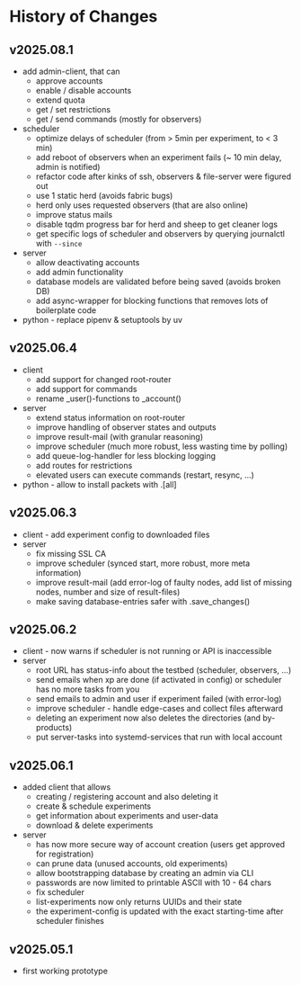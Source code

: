 # History of Changes

## v2025.08.1

- add admin-client, that can
  - approve accounts
  - enable / disable accounts
  - extend quota
  - get / set restrictions
  - get / send commands (mostly for observers)
- scheduler
  - optimize delays of scheduler (from > 5min per experiment, to < 3 min)
  - add reboot of observers when an experiment fails (~ 10 min delay, admin is notified)
  - refactor code after kinks of ssh, observers & file-server were figured out
  - use 1 static herd (avoids fabric bugs)
  - herd only uses requested observers (that are also online)
  - improve status mails
  - disable tqdm progress bar for herd and sheep to get cleaner logs
  - get specific logs of scheduler and observers by querying journalctl with `--since`
- server
  - allow deactivating accounts
  - add admin functionality
  - database models are validated before being saved (avoids broken DB)
  - add async-wrapper for blocking functions that removes lots of boilerplate code
- python - replace pipenv & setuptools by uv

## v2025.06.4

- client
  - add support for changed root-router
  - add support for commands
  - rename _user()-functions to _account()
- server
  - extend status information on root-router
  - improve handling of observer states and outputs
  - improve result-mail (with granular reasoning)
  - improve scheduler (much more robust, less wasting time by polling)
  - add queue-log-handler for less blocking logging
  - add routes for restrictions
  - elevated users can execute commands (restart, resync, ...)
- python - allow to install packets with .[all]

## v2025.06.3

- client - add experiment config to downloaded files
- server
  - fix missing SSL CA
  - improve scheduler (synced start, more robust, more meta information)
  - improve result-mail (add error-log of faulty nodes, add list of missing nodes, number and size of result-files)
  - make saving database-entries safer with .save_changes()

## v2025.06.2

- client - now warns if scheduler is not running or API is inaccessible
- server
  - root URL has status-info about the testbed (scheduler, observers, ...)
  - send emails when xp are done (if activated in config) or scheduler has no more tasks from you
  - send emails to admin and user if experiment failed (with error-log)
  - improve scheduler - handle edge-cases and collect files afterward
  - deleting an experiment now also deletes the directories (and by-products)
  - put server-tasks into systemd-services that run with local account

## v2025.06.1

- added client that allows
  - creating / registering account and also deleting it
  - create & schedule experiments
  - get information about experiments and user-data
  - download & delete experiments
- server
  - has now more secure way of account creation (users get approved for registration)
  - can prune data (unused accounts, old experiments)
  - allow bootstrapping database by creating an admin via CLI
  - passwords are now limited to printable ASCII with 10 - 64 chars
  - fix scheduler
  - list-experiments now only returns UUIDs and their state
  - the experiment-config is updated with the exact starting-time after scheduler finishes

## v2025.05.1

- first working prototype
